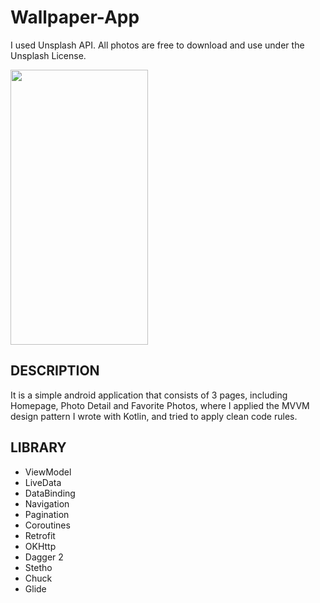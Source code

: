 # Wallpaper-App
I used Unsplash API.
All photos are free to download and use under the Unsplash License.

<img src="https://github.com/barissaglam/Wallpaper-App/blob/master/images/ss.png" width="220" height="440">

## DESCRIPTION
It is a simple android application that consists of 3 pages, including Homepage, Photo Detail and Favorite Photos, where I applied the MVVM design pattern I wrote with Kotlin, and tried to apply clean code rules.
## LIBRARY
- ViewModel
- LiveData
- DataBinding
- Navigation
- Pagination
- Coroutines
- Retrofit
- OKHttp
- Dagger 2
- Stetho
- Chuck
- Glide
